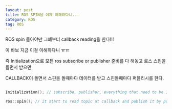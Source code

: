 ```yaml
---
layout: post
title: ROS SPIN을 이제 이해하다니...
category: ROS
tag: ROS
---
```


ROS spin 돌아야만 그떄부터 callback reading을 한다!!!

이 바보 지금 이걸 이해하다니 ㅠㅠ

즉 Initialization으로 모든 ros subscribe or publisher 준비를 다 해놓고 로스 스핀을 돌면서 받으면

CALLBACK이 돌면서 스핀을 돌때마다 데이터를 받고 스핀돌때마다 퍼블리시를 한다.

```c++

Initialization(); // subscribe, publisher, everything that need to be Initialization done here

ros::spin(); // it start to read topic at callback and publish it by publisher.

```
